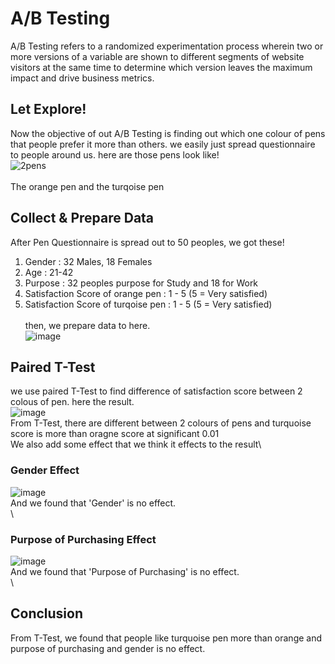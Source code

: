 # A/B Testing
A/B Testing refers to a randomized experimentation process wherein two or more versions of a variable are shown to different segments of website visitors at the same time to determine which version leaves the maximum impact and drive business metrics.

## Let Explore!
Now the objective of out A/B Testing is finding out which one colour of pens that people prefer it more than others. we easily just spread questionnaire to people around us. here are those pens look like!\
![2pens](https://user-images.githubusercontent.com/95345008/147789681-7c95b941-7b4b-4c06-888c-94aaf31ac45f.jpg)\
\
The orange pen and the turqoise pen
## Collect & Prepare Data
After Pen Questionnaire is spread out to 50 peoples, we got these!
1. Gender : 32 Males, 18 Females
2. Age : 21-42
3. Purpose : 32 peoples purpose for Study and 18 for Work
4. Satisfaction Score of orange pen : 1 - 5 (5 = Very satisfied)
5. Satisfaction Score of turqoise pen : 1 - 5 (5 = Very satisfied)\
\
then, we prepare data to here.\
![image](https://user-images.githubusercontent.com/95345008/147789740-f7415309-2d15-42c4-a34b-06684df9eb51.png)
## Paired T-Test
we use paired T-Test to find difference of satisfaction score between 2 colous of pen. here the result.\
![image](https://user-images.githubusercontent.com/95345008/147789765-26784441-8e4f-430a-902c-40ef9091c27c.png)\
From T-Test, there are different between 2 colours of pens and turquoise score is more than oragne score at significant 0.01\
We also add some effect that we think it effects to the result\
### Gender Effect
![image](https://user-images.githubusercontent.com/95345008/147789794-098a7694-9233-4837-bfa0-0876e8a38ecc.png)
\
And we found that 'Gender' is no effect.\
\
### Purpose of Purchasing Effect
![image](https://user-images.githubusercontent.com/95345008/147789803-600916ef-6755-4ecc-9599-4cb5108f5f62.png)
\
And we found that 'Purpose of Purchasing' is no effect.\
\
## Conclusion
From T-Test, we found that people like turquoise pen more than orange and purpose of purchasing and gender is no effect.
